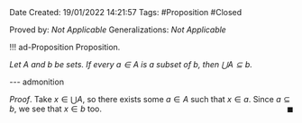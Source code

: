<br />
<br />

Date Created: 19/01/2022 14:21:57
Tags: #Proposition #Closed 

Proved by: _Not Applicable_
Generalizations: _Not Applicable_

!!! ad-Proposition Proposition.

_Let $A$ and $b$ be sets. If every $a\in A$ is a subset of $b$, then $\bigcup A\subseteq b$._

--- admonition

_Proof_. Take $x\in\bigcup A$, so there exists some $a\in A$ such that $x\in a$. Since $a\subseteq b$, we see that $x\in b$ too.<span style="float:right;">$\blacksquare$</span>
